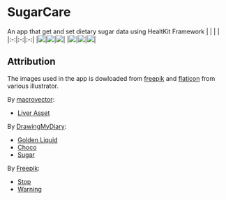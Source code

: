 # SugarCare
An app that get and set dietary sugar data using HealtKit Framework
|   |   |   |
|:-:|:-:|:-:|
|![](Documentation/SplashScreen.png)|![](Documentation/OnBoardingPage.png)|![](Documentation/MainPage.png)|
|![](Documentation/DataEditorPage.png)|![](Documentation/AddDrinkPage.png)|![](Documentation/AddSnackPage.png)|


## Attribution
The images used in the app is dowloaded from [freepik](https://www.freepik.com/) and [flaticon](https://www.flaticon.com/) from various illustrator.

By [macrovector](https://www.freepik.com/author/macrovector):
* [Liver Asset](https://www.freepik.com/free-vector/human-organs-characters-set-with-isolated-icons-liver-having-sickness-mad-alcohol-bottle-burger-vector-illustration_31977420.htm#query=liver%20chibi&position=1&from_view=search&track=location_fest_v1)

By [DrawingMyDiary](https://www.freepik.com/author/drawingmydiary):
* [Golden Liquid](https://www.freepik.com/free-vector/mascot-images-yellow-liquid-set_15757691.htm#&position=10&from_view=author)
* [Choco](https://www.freepik.com/free-vector/cartoon-images-chocolate-set_14877941.htm#page=2&position=17&from_view=author)
* [Sugar](https://www.freepik.com/free-vector/emoticon-set-sugar-cube-first-set-vector-illustration_16302246.htm#query=sugar%20chibi&position=12&from_view=search&track=ais)

By [Freepik](https://www.flaticon.com/authors/freepik):
* [Stop](https://www.flaticon.com/free-icon/stop_3711891?term=x+warning&page=1&position=17&origin=search&related_id=3711891)
* [Warning](https://www.flaticon.com/free-icon/warning_10354763?related_id=10354763)
